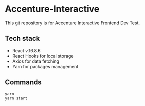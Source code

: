 # Accenture-Interactive

This git repository is for Accenture Interactive Frontend Dev Test.

## Tech stack

- React v.16.8.6
- React Hooks for local storage
- Axios for data fetching
- Yarn for packages management

## Commands

```
yarn
yarn start
```
